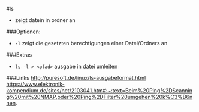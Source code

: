 #ls
- zeigt datein in ordner an


###Optionen:
- `-l`
zeigt die gesetzten berechtigungen einer Datei/Ordners an



###Extras
- `ls -l > <pfad>`
ausgabe in datei umleiten


###Links
http://puresoft.de/linux/ls-ausgabeformat.html
https://www.elektronik-kompendium.de/sites/net/2103041.htm#:~:text=Beim%20Ping%2DScanning%20mit%20NMAP,oder%20Ping%2DFilter%20umgehen%20k%C3%B6nnen.

